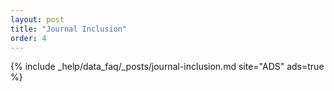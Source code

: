 ```yaml
---
layout: post
title: "Journal Inclusion"
order: 4
---
```


{% include _help/data_faq/_posts/journal-inclusion.md site="ADS" ads=true %}
